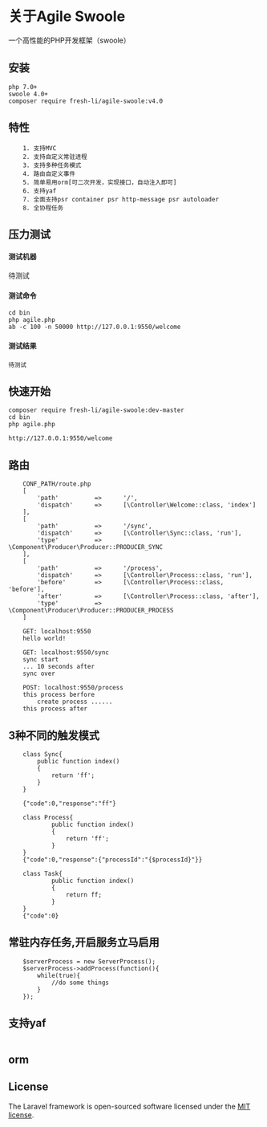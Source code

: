 # 关于Agile Swoole

一个高性能的PHP开发框架（swoole）

## 安装
    php 7.0+
    swoole 4.0+
    composer require fresh-li/agile-swoole:v4.0

## 特性
    
        1. 支持MVC
        2. 支持自定义常驻进程
        3. 支持多种任务模式
        4. 路由自定义事件
        5. 简单易用orm[可二次开发，实现接口，自动注入即可]
        6. 支持yaf
        7. 全面支持psr container psr http-message psr autoloader
        8. 全协程任务
        
## 压力测试

#### 测试机器
   
待测试
    
#### 测试命令

    cd bin
    php agile.php
    ab -c 100 -n 50000 http://127.0.0.1:9550/welcome
    
#### 测试结果

```
待测试
```   
        
## 快速开始

    composer require fresh-li/agile-swoole:dev-master
    cd bin
    php agile.php
    
    http://127.0.0.1:9550/welcome
	
## 路由

```
    CONF_PATH/route.php
    [
        'path'          =>      '/',
        'dispatch'      =>      [\Controller\Welcome::class, 'index']
    ],
    [
        'path'          =>      '/sync',
        'dispatch'      =>      [\Controller\Sync::class, 'run'],
        'type'          =>      \Component\Producer\Producer::PRODUCER_SYNC
    ],
    [
        'path'          =>      '/process',
        'dispatch'      =>      [\Controller\Process::class, 'run'],
        'before'        =>      [\Controller\Process::class, 'before'],
        'after'         =>      [\Controller\Process::class, 'after'],
        'type'          =>      \Component\Producer\Producer::PRODUCER_PROCESS
    ]
    
    GET: localhost:9550
    hello world!
    
    GET: localhost:9550/sync
    sync start
    ... 10 seconds after
    sync over
    
    POST: localhost:9550/process
    this process berfore
        create process ......
    this process after
```

## 3种不同的触发模式
```
    class Sync{
        public function index()
        {
            return 'ff';
        }
    }
    
    {"code":0,"response":"ff"}
    
    class Process{
            public function index()
            {
                return 'ff';
            }
    }
    {"code":0,"response":{"processId":"{$processId}"}}
    
    class Task{
            public function index()
            {
                return ff;
            }
    }
    {"code":0}
```

## 常驻内存任务,开启服务立马启用
    
```
    $serverProcess = new ServerProcess();
    $serverProcess->addProcess(function(){
        while(true){
            //do some things
        }
    });
```


## 支持yaf


```

```

## orm

## License

The Laravel framework is open-sourced software licensed under the [MIT license](https://opensource.org/licenses/MIT).